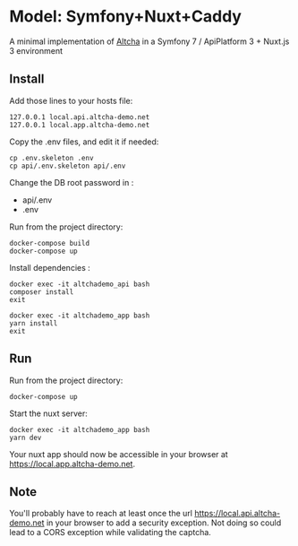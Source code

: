 # Model: Symfony+Nuxt+Caddy

A minimal implementation of [Altcha](https://altcha.org/) in a Symfony 7 / ApiPlatform 3 + Nuxt.js 3 environment


## Install

Add those lines to your hosts file:

    127.0.0.1 local.api.altcha-demo.net
    127.0.0.1 local.app.altcha-demo.net

Copy the .env files, and edit it if needed:

    cp .env.skeleton .env
    cp api/.env.skeleton api/.env

Change the DB root password in :

* api/.env
* .env

Run from the project directory:

    docker-compose build
    docker-compose up

Install dependencies : 

    docker exec -it altchademo_api bash
    composer install
    exit

    docker exec -it altchademo_app bash
    yarn install
    exit


## Run

Run from the project directory:

    docker-compose up

Start the nuxt server:

    docker exec -it altchademo_app bash
    yarn dev

Your nuxt app should now be accessible in your browser at https://local.app.altcha-demo.net.

## Note

You'll probably have to reach at least once the url https://local.api.altcha-demo.net in your browser 
to add a security exception. Not doing so could lead to a CORS exception while validating the captcha.